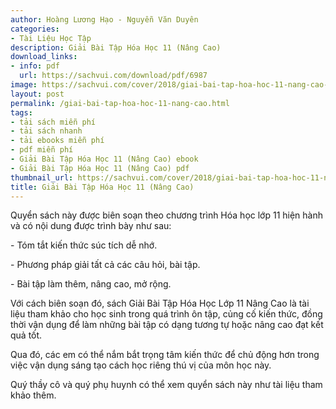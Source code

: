 ```yaml
---
author: Hoàng Lương Hạo - Nguyễn Văn Duyên
categories:
- Tài Liệu Học Tập
description: Giải Bài Tập Hóa Học 11 (Nâng Cao)
download_links:
- info: pdf
  url: https://sachvui.com/download/pdf/6987
image: https://sachvui.com/cover/2018/giai-bai-tap-hoa-hoc-11-nang-cao-.jpg
layout: post
permalink: /giai-bai-tap-hoa-hoc-11-nang-cao.html
tags:
- tải sách miễn phí
- tải sách nhanh
- tải ebooks miễn phí
- pdf miễn phí
- Giải Bài Tập Hóa Học 11 (Nâng Cao) ebook
- Giải Bài Tập Hóa Học 11 (Nâng Cao) pdf
thumbnail_url: https://sachvui.com/cover/2018/giai-bai-tap-hoa-hoc-11-nang-cao-.jpg
title: Giải Bài Tập Hóa Học 11 (Nâng Cao)
---
```


 <div class="item-desc text-justify"> <p>Quyển sách này được biên soạn theo chương trình Hóa học lớp 11 hiện hành và có nội dung được trình bày như sau:</p><p>- Tóm tắt kiến thức súc tích dễ nhớ.</p><p>- Phương pháp giải tất cả các câu hỏi, bài tập.</p><p>- Bài tập làm thêm, nâng cao, mở rộng.</p><p>Với cách biên soạn đó, sách Giải Bài Tập Hóa Học Lớp 11 Nâng Cao là tài liệu tham khảo cho học sinh trong quá trình ôn tập, củng cố kiến thức, đồng thời vận dụng để làm những bài tập có dạng tương tự hoặc nâng cao đạt kết quả tốt.</p><p>Qua đó, các em có thể nắm bắt trọng tâm kiến thức để chủ động hơn trong việc vận dụng sáng tạo cách học riêng thú vị của môn học này.</p><p>Quý thầy cô và quý phụ huynh có thể xem quyển sách này như tài liệu tham khảo thêm.</p> </div>
